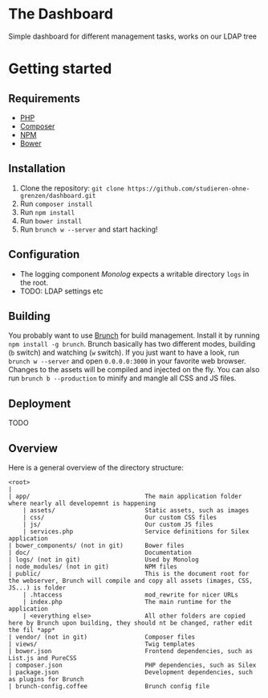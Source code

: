 # The Dashboard
Simple dashboard for different management tasks, works on our LDAP tree

# Getting started

## Requirements
- [PHP](https://php.net)
- [Composer](https://getcomposer.org)
- [NPM](https://npmjs.org/)
- [Bower](http://bower.io/)

## Installation
1. Clone the repository: `git clone https://github.com/studieren-ohne-grenzen/dashboard.git`
2. Run `composer install`
3. Run `npm install`
4. Run `bower install`
5. Run `brunch w --server` and start hacking!

## Configuration
- The logging component *Monolog* expects a writable directory `logs` in the root. 
- TODO: LDAP settings etc

## Building
You probably want to use [Brunch](http://brunch.io) for build management. Install it by running `npm install -g brunch`.
Brunch basically has two different modes, building (`b` switch) and watching (`w` switch). If you just want to have a
look, run `brunch w --server` and open `0.0.0.0:3000` in your favorite web browser. Changes to the assets will be
compiled and injected on the fly.
You can also run `brunch b --production` to minify and mangle all CSS and JS files.

## Deployment

TODO

## Overview

Here is a general overview of the directory structure:

```
<root>
|
| app/                                The main application folder where nearly all developemnt is happening
    | assets/                         Static assets, such as images
    | css/                            Our custom CSS files
    | js/                             Our custom JS files
    | services.php                    Service definitions for Silex application
| bower_components/ (not in git)      Bower files
| doc/                                Documentation
| logs/ (not in git)                  Used by Monolog
| node_modules/ (not in git)          NPM files
| public/                             This is the document root for the webserver, Brunch will compile and copy all assets (images, CSS, JS...) is folder
    | .htaccess                       mod_rewrite for nicer URLs
    | index.php                       The main runtime for the application
    | <everything else>               All other folders are copied here by Brunch upon building, they should nt be changed, rather edit the fil *app*
| vendor/ (not in git)                Composer files
| views/                              Twig templates
| bower.json                          Frontend dependencies, such as List.js and PureCSS
| composer.json                       PHP dependencies, such as Silex
| package.json                        Development dependencies, such as plugins for Brunch
| brunch-config.coffee                Brunch config file
```
